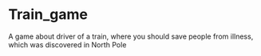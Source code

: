 # Train_game
A game about driver of a train, where you should save people from illness, which was discovered in North Pole
